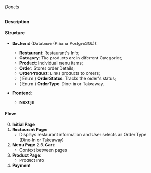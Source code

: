 ###### Donuts
#### Description

#### Structure

- **Backend** (Database (Prisma PostgreSQL)):
  - **Restaurant**: Restaurant's Info;
  - **Category**: The products are in diferrent Categories;
  - **Product**: Individual menu items;
  - **Order**: Stores order Details;
  - **OrderProduct**: Links products to orders;
  - ( Enum ) **OrderStatus**: Tracks the order's status;
  - ( Enum ) **OrderType**: Dine-in or Takeaway.

- **Frontend**:
  - **Next.js**

#### Flow:

0. **Initial Page**
1. **Restaurant Page**:
    - Displays restaurant information and User selects an Order Type (Dine-In or Takeaway)
2. **Menu Page**
2.5. **Cart**:
    - Context between pages
3. **Product Page**:
    - Product info
4. **Payment**